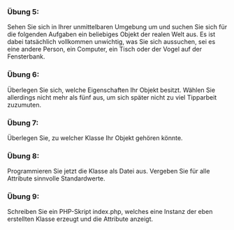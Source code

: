 ### Übung 5:

Sehen Sie sich in Ihrer unmittelbaren Umgebung um und suchen Sie sich für die folgenden Aufgaben ein beliebiges Objekt der realen Welt aus. Es ist dabei tatsächlich vollkommen unwichtig, was Sie sich aussuchen, sei es eine andere Person, ein Computer, ein Tisch oder der Vogel auf der Fensterbank.

### Übung 6:

Überlegen Sie sich, welche Eigenschaften Ihr Objekt besitzt. Wählen Sie allerdings nicht mehr als fünf aus, um sich später nicht zu viel Tipparbeit zuzumuten.

### Übung 7:

Überlegen Sie, zu welcher Klasse Ihr Objekt gehören könnte.

### Übung 8:

Programmieren Sie jetzt die Klasse als Datei aus. Vergeben Sie für alle Attribute sinnvolle Standardwerte.

### Übung 9:

Schreiben Sie ein PHP-Skript index.php, welches eine Instanz der eben erstellten Klasse erzeugt und die Attribute anzeigt.